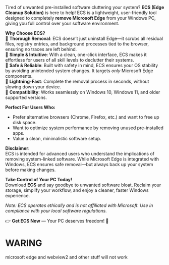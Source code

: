 Tired of unwanted pre-installed software cluttering your system? **ECS (Edge Cleanup Solution)** is here to help! ECS is a lightweight, user-friendly tool designed to completely **remove Microsoft Edge** from your Windows PC, giving you full control over your software environment.  

**Why Choose ECS?**  
🔹 **Thorough Removal**: ECS doesn’t just uninstall Edge—it scrubs all residual files, registry entries, and background processes tied to the browser, ensuring no traces are left behind.  
🔹 **Simple & Intuitive**: With a clean, one-click interface, ECS makes it effortless for users of all skill levels to declutter their systems.  
🔹 **Safe & Reliable**: Built with safety in mind, ECS ensures your OS stability by avoiding unintended system changes. It targets *only* Microsoft Edge components.  
🔹 **Lightning-Fast**: Complete the removal process in seconds, without slowing down your device.  
🔹 **Compatibility**: Works seamlessly on Windows 10, Windows 11, and older supported versions.  

**Perfect For Users Who:**  
- Prefer alternative browsers (Chrome, Firefox, etc.) and want to free up disk space.  
- Want to optimize system performance by removing unused pre-installed apps.  
- Value a clean, minimalistic software setup.  

**Disclaimer**:  
ECS is intended for advanced users who understand the implications of removing system-linked software. While Microsoft Edge is integrated with Windows, ECS ensures safe removal—but always back up your system before making changes.  

**Take Control of Your PC Today!**  
Download **ECS** and say goodbye to unwanted software bloat. Reclaim your storage, simplify your workflow, and enjoy a cleaner, faster Windows experience.  

*Note: ECS operates ethically and is not affiliated with Microsoft. Use in compliance with your local software regulations.*  

👉 **Get ECS Now** — Your PC deserves freedom! 🚀


# WARING
microsoft edge and webview2 and other stuff will not work
